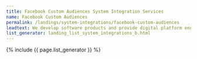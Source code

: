 ```yaml
---
title: Facebook Custom Audiences System Integration Services
name: Facebook Custom Audiences
permalink: /landings/system-integrations/facebook-custom-audiences
leadtext: We develop software products and provide digital platform engineering services in across Australia, New Zeland and Asia
list_generator: landing_list_system_integrations_b.html
---
```

{% include {{ page.list_generator }} %}